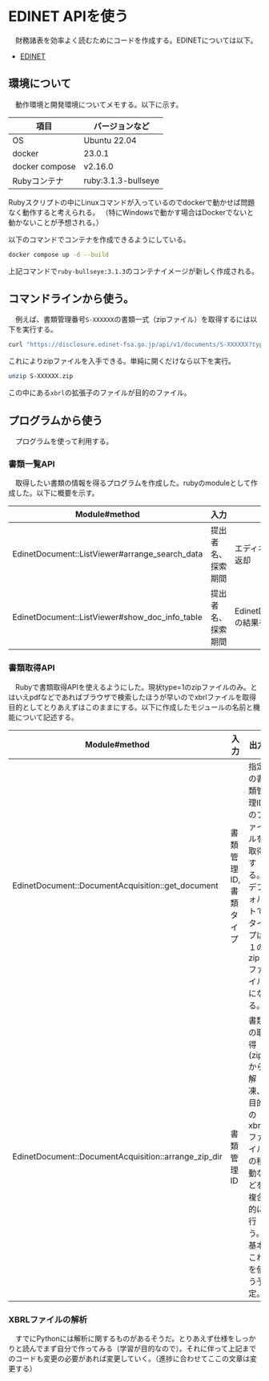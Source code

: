 # EDINET APIを使う
　財務諸表を効率よく読むためにコードを作成する。EDINETについては以下。

- [EDINET](https://disclosure2dl.edinet-fsa.go.jp/guide/static/disclosure/WZEK0110.html)

## 環境について
　動作環境と開発環境についてメモする。以下に示す。

|項目|バージョンなど|
|-|-|
|OS|Ubuntu 22.04|
|docker|23.0.1|
|docker compose|v2.16.0|
|Rubyコンテナ|ruby:3.1.3-bullseye|

Rubyスクリプトの中にLinuxコマンドが入っているのでdockerで動かせば問題なく動作すると考えられる。
（特にWindowsで動かす場合はDockerでないと動かないことが予想される。）

以下のコマンドでコンテナを作成できるようにしている。
```bash
docker compose up -d --build
```
上記コマンドで`ruby-bullseye:3.1.3`のコンテナイメージが新しく作成される。

## コマンドラインから使う。
　例えば、書類管理番号`S-XXXXXX`の書類一式（zipファイル）を取得するには以下を実行する。

```bash
curl "https://disclosure.edinet-fsa.go.jp/api/v1/documents/S-XXXXXX?type=1" --output S-XXXXXX.zip
```

これによりzipファイルを入手できる。単純に開くだけなら以下を実行。

```bash
unzip S-XXXXXX.zip
```

この中にある`xbrl`の拡張子のファイルが目的のファイル。

## プログラムから使う
　プログラムを使って利用する。

### 書類一覧API
　取得したい書類の情報を得るプログラムを作成した。rubyのmoduleとして作成した。以下に概要を示す。

|Module#method|入力|出力|
|-|-|-|
|EdinetDocument::ListViewer#arrange_search_data|提出者名、探索期間|エディネットコードごとに分けた書類情報を配列で返却|
|EdinetDocument::ListViewer#show_doc_info_table|提出者名、探索期間|EdinetDocument::ListViewer#arrange_search_dataの結果をターミナルに表示する。|

### 書類取得API
　Rubyで書類取得APIを使えるようにした。現状type=1のzipファイルのみ。とはいえpdfなどであればブラウザで検索したほうが早いのでxbrlファイルを取得目的としてとりあえずはこのままにする。以下に作成したモジュールの名前と機能について記述する。

|Module#method|入力|出力|
|-|-|-|
|EdinetDocument::DocumentAcquisition::get_document|書類管理ID, 書類タイプ|指定の書類管理IDのファイルを取得する。デフォルトでタイプは１のzipファイルになる。|
|EdinetDocument::DocumentAcquisition::arrange_zip_dir|書類管理ID|書類の取得(zip)から解凍、目的のxbrlファイルの移動などを複合的に行う。基本これを使う予定。|

### XBRLファイルの解析
　すでにPythonには解析に関するものがあるそうだ。とりあえず仕様をしっかりと読んでまず自分で作ってみる（学習が目的なので）。それに伴って上記までのコードも変更の必要があれば変更していく。（進捗に合わせてここの文章は変更する）
